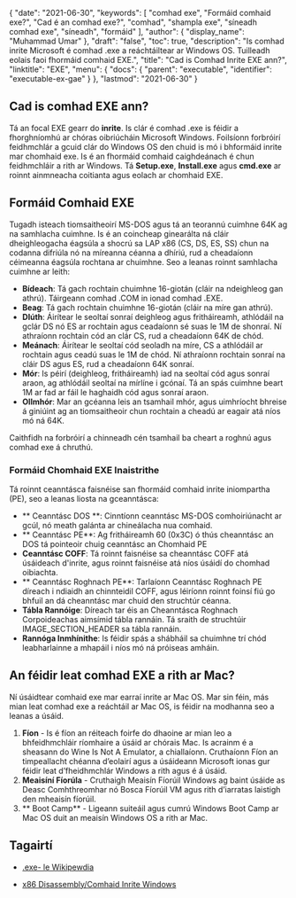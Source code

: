{
  "date": "2021-06-30",
  "keywords": [
"comhad exe",
"Formáid comhaid exe?",
"Cad é an comhad exe?",
"comhad",
"shampla exe",
"síneadh comhad exe",
"síneadh",
"formáid"
],
  "author": {
    "display_name": "Muhammad Umar"
},
  "draft": "false",
  "toc": true,
  "description": "Is comhad inrite Microsoft é comhad .exe a reáchtáiltear ar Windows OS. Tuilleadh eolais faoi fhormáid comhaid EXE.",
  "title": "Cad is Comhad Inrite EXE ann?",
  "linktitle": "EXE",
  "menu": {
    "docs": {
      "parent": "executable",
      "identifier": "executable-ex-gae"
}
},
  "lastmod": "2021-06-30"
}

## Cad is comhad EXE ann?

Tá an focal EXE gearr do **inrite**. Is clár é comhad .exe is féidir a fhorghníomhú ar chóras oibriúcháin Microsoft Windows. Foilsíonn forbróirí feidhmchlár a gcuid clár do Windows OS den chuid is mó i bhformáid inrite mar chomhaid exe. Is é an fhormáid comhaid caighdeánach é chun feidhmchláir a rith ar Windows. Tá **Setup.exe**, **Install.exe** agus **cmd.exe** ar roinnt ainmneacha coitianta agus eolach ar chomhaid EXE.

## Formáid Comhaid EXE

Tugadh isteach tiomsaitheoirí MS-DOS agus tá an teorannú cuimhne 64K ag na samhlacha cuimhne. Is é an coincheap ginearálta ná cláir dheighleogacha éagsúla a shocrú sa LAP x86 (CS, DS, ES, SS) chun na codanna difriúla nó na míreanna céanna a dhíriú, rud a cheadaíonn céimeanna éagsúla rochtana ar chuimhne. Seo a leanas roinnt samhlacha cuimhne ar leith:

- **Bídeach**: Tá gach rochtain chuimhne 16-giotán (cláir na ndeighleog gan athrú). Táirgeann comhad .COM in ionad comhad .EXE.
- **Beag**: Tá gach rochtain chuimhne 16-giotán (cláir na míre gan athrú).
- **Dlúth**: Áirítear le seoltaí sonraí deighleog agus fritháireamh, athlódáil na gclár DS nó ES ar rochtain agus ceadaíonn sé suas le 1M de shonraí. Ní athraíonn rochtain cód an clár CS, rud a cheadaíonn 64K de chód.
- **Meánach**: Áirítear le seoltaí cód seoladh na míre, CS a athlódáil ar rochtain agus ceadú suas le 1M de chód. Ní athraíonn rochtain sonraí na cláir DS agus ES, rud a cheadaíonn 64K sonraí.
- **Mór**: Is péirí (deighleog, fritháireamh) iad na seoltaí cód agus sonraí araon, ag athlódáil seoltaí na mírlíne i gcónaí. Tá an spás cuimhne beart 1M ar fad ar fáil le haghaidh cód agus sonraí araon.
- **Ollmhór**: Mar an gcéanna leis an tsamhail mhór, agus uimhríocht bhreise á giniúint ag an tiomsaitheoir chun rochtain a cheadú ar eagair atá níos mó ná 64K.

Caithfidh na forbróirí a chinneadh cén tsamhail ba cheart a roghnú agus comhad exe á chruthú.

### Formáid Chomhaid EXE Inaistrithe

Tá roinnt ceanntásca faisnéise san fhormáid comhaid inrite iniompartha (PE), seo a leanas liosta na gceanntásca:

- ** Ceanntásc DOS **: Cinntíonn ceanntásc MS-DOS comhoiriúnacht ar gcúl, nó meath galánta ar chineálacha nua comhaid.
- ** Ceanntásc PE**: Ag fritháireamh 60 (0x3C) ó thús cheanntásc an DOS tá pointeoir chuig ceanntásc an Chomhaid PE
- **Ceanntásc COFF**: Tá roinnt faisnéise sa cheanntásc COFF atá úsáideach d'inrite, agus roinnt faisnéise atá níos úsáidí do chomhad oibiachta.
- ** Ceanntásc Roghnach PE**: Tarlaíonn Ceanntásc Roghnach PE díreach i ndiaidh an chinnteidil COFF, agus léiríonn roinnt foinsí fiú go bhfuil an dá cheanntásc mar chuid den struchtúr céanna.
- **Tábla Rannóige**: Díreach tar éis an Cheanntásca Roghnach Corpoideachas aimsímid tábla rannáin. Tá sraith de struchtúir IMAGE_SECTION_HEADER sa tábla rannáin.
- **Rannóga Inmhínithe**: Is féidir spás a shábháil sa chuimhne trí chód leabharlainne a mhapáil i níos mó ná próiseas amháin.

## An féidir leat comhad EXE a rith ar Mac?

Ní úsáidtear comhaid exe mar earraí inrite ar Mac OS. Mar sin féin, más mian leat comhad exe a reáchtáil ar Mac OS, is féidir na modhanna seo a leanas a úsáid.

 1. **Fíon** - Is é fíon an réiteach foirfe do dhaoine ar mian leo a bhfeidhmchláir ríomhaire a úsáid ar chórais Mac. Is acrainm é a sheasann do Wine Is Not A Emulator, a chiallaíonn. Cruthaíonn Fíon an timpeallacht chéanna d’eolairí agus a úsáideann Microsoft ionas gur féidir leat d’fheidhmchlár Windows a rith agus é á úsáid.
 2. **Meaisíní Fíorúla** - Cruthaigh Meaisín Fíorúil Windows ag baint úsáide as Deasc Comhthreomhar nó Bosca Fíorúil VM agus rith d’iarratas laistigh den mheaisín fíorúil.
 3. ** Boot Camp** - Ligeann suiteáil agus cumrú Windows Boot Camp ar Mac OS duit an meaisín Windows OS a rith ar Mac.

## Tagairtí

* [.exe- le Wikipewdia]( https://en.wikipedia.org/wiki/.exe)

* [x86 Disassembly/Comhaid Inrite Windows]( https://en.wikibooks.org/wiki/X86_Disassembly/Windows_Executable_Files#MS-DOS_EXE_Files)


